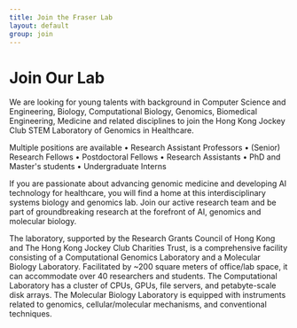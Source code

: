 ```yaml
---
title: Join the Fraser Lab
layout: default
group: join
---
```


# Join Our Lab
We are looking for young talents with background in Computer Science and Engineering, Biology, Computational Biology, Genomics, Biomedical Engineering, Medicine and related disciplines to join the Hong Kong Jockey Club STEM Laboratory of Genomics in Healthcare.


Multiple positions are available
• Research Assistant Professors
• (Senior) Research Fellows
• Postdoctoral Fellows
• Research Assistants
• PhD and Master's students
• Undergraduate Interns


If you are passionate about advancing genomic medicine and developing AI technology for healthcare, you will find a home at this interdisciplinary systems biology and genomics lab. Join our active research team and be part of groundbreaking research at the forefront of AI, genomics and molecular biology.


The laboratory, supported by the Research Grants Council of Hong Kong and The Hong Kong Jockey Club Charities Trust, is a comprehensive facility consisting of a Computational Genomics Laboratory and a Molecular Biology Laboratory. Facilitated by ~200 square meters of office/lab space, it can accommodate over 40 researchers and students. The Computational Laboratory has a cluster of CPUs, GPUs, file servers, and petabyte-scale disk arrays. The Molecular Biology Laboratory is equipped with instruments related to genomics, cellular/molecular mechanisms, and conventional techniques.
